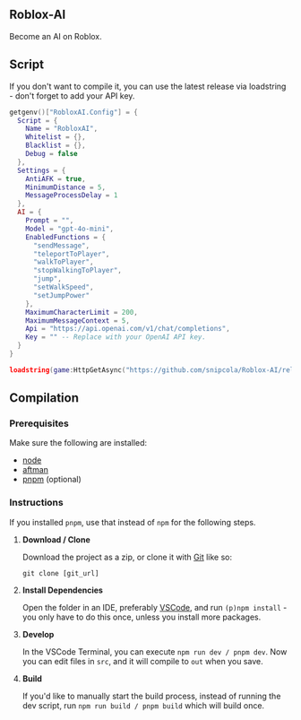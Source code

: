 ## Roblox-AI

Become an AI on Roblox.

## Script

If you don't want to compile it, you can use the latest release via loadstring - don't forget to add your API key.

```lua
getgenv()["RobloxAI.Config"] = {
  Script = {
    Name = "RobloxAI",
    Whitelist = {},
    Blacklist = {},
    Debug = false
  },
  Settings = {
    AntiAFK = true,
    MinimumDistance = 5,
    MessageProcessDelay = 1
  },
  AI = {
    Prompt = "",
    Model = "gpt-4o-mini",
    EnabledFunctions = {
      "sendMessage",
      "teleportToPlayer",
      "walkToPlayer",
      "stopWalkingToPlayer",
      "jump",
      "setWalkSpeed",
      "setJumpPower"
    },
    MaximumCharacterLimit = 200,
    MaximumMessageContext = 5,
    Api = "https://api.openai.com/v1/chat/completions",
    Key = "" -- Replace with your OpenAI API key.
  }
}

loadstring(game:HttpGetAsync("https://github.com/snipcola/Roblox-AI/releases/latest/download/script.min.lua"))()
```

## Compilation

### Prerequisites

Make sure the following are installed:

- [node](https://nodejs.org/en/download)
- [aftman](https://github.com/LPGhatguy/aftman/releases/latest)
- [pnpm](https://pnpm.io/installation#using-a-standalone-script) (optional)

### Instructions

If you installed `pnpm`, use that instead of `npm` for the following steps.

1. **Download / Clone**

   Download the project as a zip, or clone it with [Git](https://git-scm.com/downloads) like so:

   ```
   git clone [git_url]
   ```

2. **Install Dependencies**

   Open the folder in an IDE, preferably [VSCode](https://code.visualstudio.com), and run `(p)npm install` - you only have to do this once, unless you install more packages.

3. **Develop**

   In the VSCode Terminal, you can execute `npm run dev / pnpm dev`. Now you can edit files in `src`, and it will compile to `out` when you save.

4. **Build**

   If you'd like to manually start the build process, instead of running the dev script, run `npm run build / pnpm build` which will build once.
